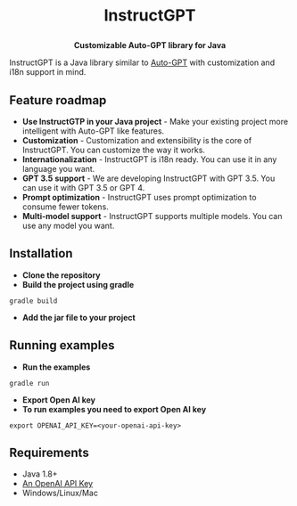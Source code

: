
<H1>
<p align="center">
  InstructGPT
</p>
</H1>
<p align="center">
    <b>Customizable Auto-GPT library for Java</b>
</p>

InstructGPT is a Java library similar to [Auto-GPT](https://github.com/Significant-Gravitas/Auto-GPT) with customization and i18n support in mind.

## Feature roadmap

*  **Use InstructGTP in your Java project** - Make your existing project more intelligent with Auto-GPT like features.
*  **Customization** - Customization and extensibility is the core of InstructGPT. You can customize the way it works.
*  **Internationalization** - InstructGPT is i18n ready. You can use it in any language you want.
*  **GPT 3.5 support** - We are developing InstructGPT with GPT 3.5. You can use it with GPT 3.5 or GPT 4.
*  **Prompt optimization** - InstructGPT uses prompt optimization to consume fewer tokens.
*  **Multi-model support** - InstructGPT supports multiple models. You can use any model you want.

## Installation

* **Clone the repository**
* **Build the project using gradle**
```agsl
gradle build
```
* **Add the jar file to your project**

## Running examples

* **Run the examples**
```agsl
gradle run
```

* **Export Open AI key**
* **To run examples you need to export Open AI key**
```agsl
export OPENAI_API_KEY=<your-openai-api-key>
```

## Requirements

- Java 1.8+
- [An OpenAI API Key](https://platform.openai.com/account/api-keys)
- Windows/Linux/Mac